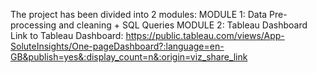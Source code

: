 The project has been divided into 2 modules:
MODULE 1: Data Pre-processing and cleaning + SQL Queries 
MODULE 2: Tableau Dashboard
Link to Tableau Dashboard: https://public.tableau.com/views/App-SoluteInsights/One-pageDashboard?:language=en-GB&publish=yes&:display_count=n&:origin=viz_share_link

